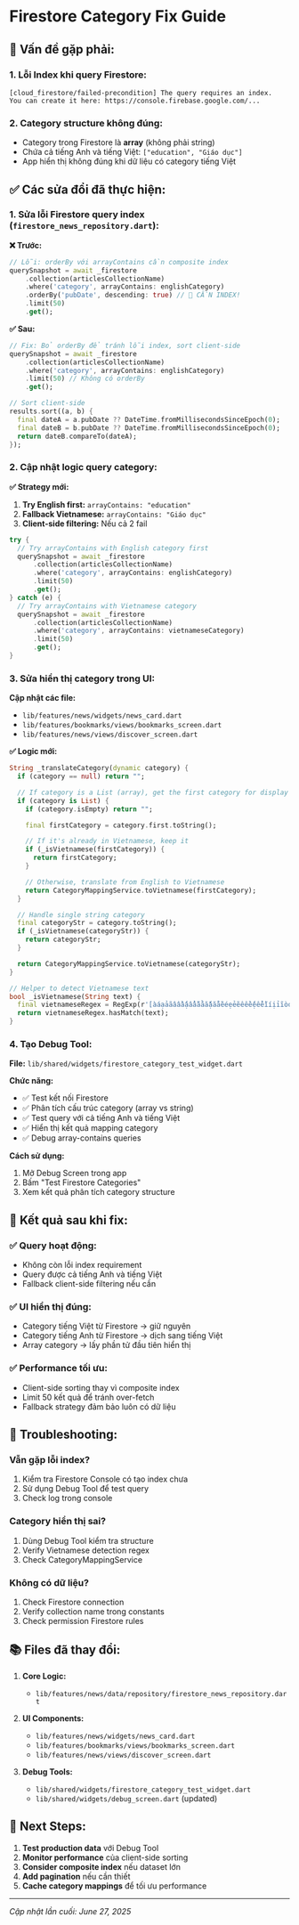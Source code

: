 # Firestore Category Fix Guide

## 🐛 Vấn đề gặp phải:

### 1. **Lỗi Index khi query Firestore:**

```
[cloud_firestore/failed-precondition] The query requires an index.
You can create it here: https://console.firebase.google.com/...
```

### 2. **Category structure không đúng:**

- Category trong Firestore là **array** (không phải string)
- Chứa cả tiếng Anh và tiếng Việt: `["education", "Giáo dục"]`
- App hiển thị không đúng khi dữ liệu có category tiếng Việt

## ✅ Các sửa đổi đã thực hiện:

### 1. **Sửa lỗi Firestore query index** (`firestore_news_repository.dart`):

**❌ Trước:**

```dart
// Lỗi: orderBy với arrayContains cần composite index
querySnapshot = await _firestore
    .collection(articlesCollectionName)
    .where('category', arrayContains: englishCategory)
    .orderBy('pubDate', descending: true) // 🚨 CẦN INDEX!
    .limit(50)
    .get();
```

**✅ Sau:**

```dart
// Fix: Bỏ orderBy để tránh lỗi index, sort client-side
querySnapshot = await _firestore
    .collection(articlesCollectionName)
    .where('category', arrayContains: englishCategory)
    .limit(50) // Không có orderBy
    .get();

// Sort client-side
results.sort((a, b) {
  final dateA = a.pubDate ?? DateTime.fromMillisecondsSinceEpoch(0);
  final dateB = b.pubDate ?? DateTime.fromMillisecondsSinceEpoch(0);
  return dateB.compareTo(dateA);
});
```

### 2. **Cập nhật logic query category:**

**✅ Strategy mới:**

1. **Try English first:** `arrayContains: "education"`
2. **Fallback Vietnamese:** `arrayContains: "Giáo dục"`
3. **Client-side filtering:** Nếu cả 2 fail

```dart
try {
  // Try arrayContains with English category first
  querySnapshot = await _firestore
      .collection(articlesCollectionName)
      .where('category', arrayContains: englishCategory)
      .limit(50)
      .get();
} catch (e) {
  // Try arrayContains with Vietnamese category
  querySnapshot = await _firestore
      .collection(articlesCollectionName)
      .where('category', arrayContains: vietnameseCategory)
      .limit(50)
      .get();
}
```

### 3. **Sửa hiển thị category trong UI:**

**Cập nhật các file:**

- `lib/features/news/widgets/news_card.dart`
- `lib/features/bookmarks/views/bookmarks_screen.dart`
- `lib/features/news/views/discover_screen.dart`

**✅ Logic mới:**

```dart
String _translateCategory(dynamic category) {
  if (category == null) return "";

  // If category is a List (array), get the first category for display
  if (category is List) {
    if (category.isEmpty) return "";

    final firstCategory = category.first.toString();

    // If it's already in Vietnamese, keep it
    if (_isVietnamese(firstCategory)) {
      return firstCategory;
    }

    // Otherwise, translate from English to Vietnamese
    return CategoryMappingService.toVietnamese(firstCategory);
  }

  // Handle single string category
  final categoryStr = category.toString();
  if (_isVietnamese(categoryStr)) {
    return categoryStr;
  }

  return CategoryMappingService.toVietnamese(categoryStr);
}

// Helper to detect Vietnamese text
bool _isVietnamese(String text) {
  final vietnameseRegex = RegExp(r'[àáạảãâầấậẩẫăằắặẳẵèéẹẻẽêềếệểễìíịỉĩòóọỏõôồốộổỗơờớợởỡùúụủũưừứựửữỳýỵỷỹđÀÁẠẢÃÂẦẤẬẨẪĂẰẮẶẲẴÈÉẸẺẼÊỀẾỆỂỄÌÍỊỈĨÒÓỌỎÕÔỒỐỘỔỖƠỜỚỢỞỠÙÚỤỦŨƯỪỨỰỬỮỲÝỴỶỸĐ]');
  return vietnameseRegex.hasMatch(text);
}
```

### 4. **Tạo Debug Tool:**

**File:** `lib/shared/widgets/firestore_category_test_widget.dart`

**Chức năng:**

- ✅ Test kết nối Firestore
- ✅ Phân tích cấu trúc category (array vs string)
- ✅ Test query với cả tiếng Anh và tiếng Việt
- ✅ Hiển thị kết quả mapping category
- ✅ Debug array-contains queries

**Cách sử dụng:**

1. Mở Debug Screen trong app
2. Bấm "Test Firestore Categories"
3. Xem kết quả phân tích category structure

## 🎯 Kết quả sau khi fix:

### ✅ **Query hoạt động:**

- Không còn lỗi index requirement
- Query được cả tiếng Anh và tiếng Việt
- Fallback client-side filtering nếu cần

### ✅ **UI hiển thị đúng:**

- Category tiếng Việt từ Firestore → giữ nguyên
- Category tiếng Anh từ Firestore → dịch sang tiếng Việt
- Array category → lấy phần tử đầu tiên hiển thị

### ✅ **Performance tối ưu:**

- Client-side sorting thay vì composite index
- Limit 50 kết quả để tránh over-fetch
- Fallback strategy đảm bảo luôn có dữ liệu

## 🔧 Troubleshooting:

### **Vẫn gặp lỗi index?**

1. Kiểm tra Firestore Console có tạo index chưa
2. Sử dụng Debug Tool để test query
3. Check log trong console

### **Category hiển thị sai?**

1. Dùng Debug Tool kiểm tra structure
2. Verify Vietnamese detection regex
3. Check CategoryMappingService

### **Không có dữ liệu?**

1. Check Firestore connection
2. Verify collection name trong constants
3. Check permission Firestore rules

## 📚 Files đã thay đổi:

1. **Core Logic:**

   - `lib/features/news/data/repository/firestore_news_repository.dart`

2. **UI Components:**

   - `lib/features/news/widgets/news_card.dart`
   - `lib/features/bookmarks/views/bookmarks_screen.dart`
   - `lib/features/news/views/discover_screen.dart`

3. **Debug Tools:**
   - `lib/shared/widgets/firestore_category_test_widget.dart`
   - `lib/shared/widgets/debug_screen.dart` (updated)

## 🚀 Next Steps:

1. **Test production data** với Debug Tool
2. **Monitor performance** của client-side sorting
3. **Consider composite index** nếu dataset lớn
4. **Add pagination** nếu cần thiết
5. **Cache category mappings** để tối ưu performance

---

_Cập nhật lần cuối: June 27, 2025_
